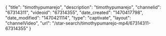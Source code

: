 {
    "title": "timothypumarejo",
    "description": "timothypumarejo",
    "channelid": "67314311",
    "videoid": "67314355",
    "date_created": "1470417798",
    "date_modified": "1470421114",
    "type": "captivate",
    "layout": "channelVideo",
    "url": "\/star-search\/timothypumarejo-mp4\/67314311-67314355"
}